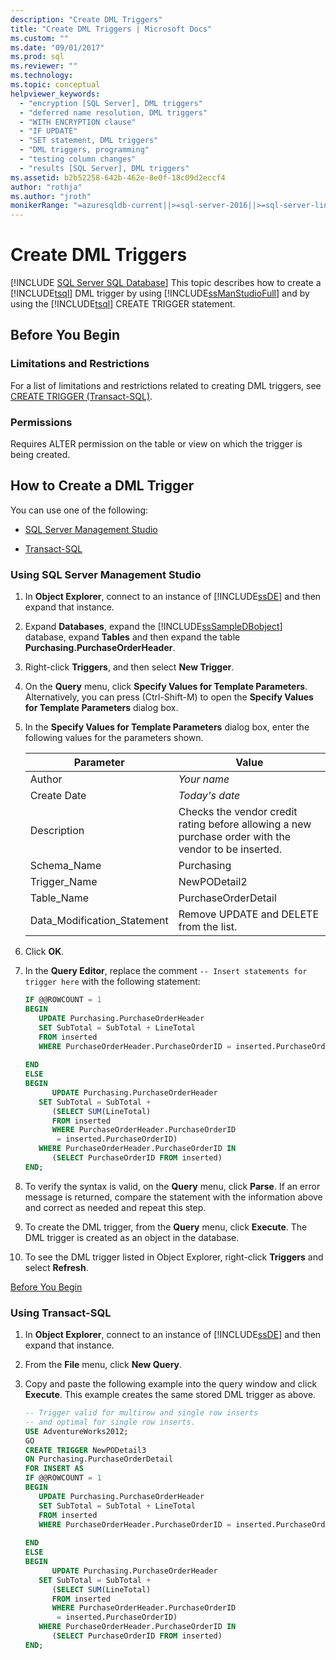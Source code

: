 ```yaml
---
description: "Create DML Triggers"
title: "Create DML Triggers | Microsoft Docs"
ms.custom: ""
ms.date: "09/01/2017"
ms.prod: sql
ms.reviewer: ""
ms.technology:
ms.topic: conceptual
helpviewer_keywords: 
  - "encryption [SQL Server], DML triggers"
  - "deferred name resolution, DML triggers"
  - "WITH ENCRYPTION clause"
  - "IF UPDATE"
  - "SET statement, DML triggers"
  - "DML triggers, programming"
  - "testing column changes"
  - "results [SQL Server], DML triggers"
ms.assetid: b2b52258-642b-462e-8e0f-18c09d2eccf4
author: "rothja"
ms.author: "jroth"
monikerRange: "=azuresqldb-current||>=sql-server-2016||>=sql-server-linux-2017||=azuresqldb-mi-current"
---
```

# Create DML Triggers
[!INCLUDE [SQL Server SQL Database](../../includes/applies-to-version/sql-asdb.md)]
  This topic describes how to create a [!INCLUDE[tsql](../../includes/tsql-md.md)] DML trigger by using [!INCLUDE[ssManStudioFull](../../includes/ssmanstudiofull-md.md)] and by using the [!INCLUDE[tsql](../../includes/tsql-md.md)] CREATE TRIGGER statement.  
  
##  <a name="Top"></a> Before You Begin  
  
### Limitations and Restrictions  
 For a list of limitations and restrictions related to creating DML triggers, see [CREATE TRIGGER &#40;Transact-SQL&#41;](../../t-sql/statements/create-trigger-transact-sql.md).  
  
###  <a name="Permissions"></a> Permissions  
 Requires ALTER permission on the table or view on which the trigger is being created.  
  
##  <a name="Procedures"></a> How to Create a DML Trigger  
 You can use one of the following:  
  
-   [SQL Server Management Studio](#SSMSProcedure)  
  
-   [Transact-SQL](#TsqlProcedure)  
  
###  <a name="SSMSProcedure"></a> Using SQL Server Management Studio  
  
1.  In **Object Explorer**, connect to an instance of [!INCLUDE[ssDE](../../includes/ssde-md.md)] and then expand that instance.  
  
2.  Expand **Databases**, expand the [!INCLUDE[ssSampleDBobject](../../includes/sssampledbobject-md.md)] database, expand **Tables** and then expand the table **Purchasing.PurchaseOrderHeader**.  
  
3.  Right-click **Triggers**, and then select **New Trigger**.  
  
4.  On the **Query** menu, click **Specify Values for Template Parameters**. Alternatively, you can press (Ctrl-Shift-M) to open the **Specify Values for Template Parameters** dialog box.  
  
5.  In the **Specify Values for Template Parameters** dialog box, enter the following values for the parameters shown.  
  
    |Parameter|Value|  
    |---------------|-----------|  
    |Author|*Your name*|  
    |Create Date|*Today's date*|  
    |Description|Checks the vendor credit rating before allowing a new purchase order with the vendor to be inserted.|  
    |Schema_Name|Purchasing|  
    |Trigger_Name|NewPODetail2|  
    |Table_Name|PurchaseOrderDetail|  
    |Data_Modification_Statement|Remove UPDATE and DELETE from the list.|  
  
6.  Click **OK**.  
  
7.  In the **Query Editor**, replace the comment `-- Insert statements for trigger here` with the following statement:  
  
    ```sql  
    IF @@ROWCOUNT = 1  
    BEGIN  
       UPDATE Purchasing.PurchaseOrderHeader  
       SET SubTotal = SubTotal + LineTotal  
       FROM inserted  
       WHERE PurchaseOrderHeader.PurchaseOrderID = inserted.PurchaseOrderID  
  
    END  
    ELSE  
    BEGIN  
          UPDATE Purchasing.PurchaseOrderHeader  
       SET SubTotal = SubTotal +   
          (SELECT SUM(LineTotal)  
          FROM inserted  
          WHERE PurchaseOrderHeader.PurchaseOrderID  
           = inserted.PurchaseOrderID)  
       WHERE PurchaseOrderHeader.PurchaseOrderID IN  
          (SELECT PurchaseOrderID FROM inserted)  
    END;  
    ```  
  
8.  To verify the syntax is valid, on the **Query** menu, click **Parse**. If an error message is returned, compare the statement with the information above and correct as needed and repeat this step.  
  
9. To create the DML trigger, from the **Query** menu, click **Execute**. The DML trigger is created as an object in the database.  
  
10. To see the DML trigger listed in Object Explorer, right-click **Triggers** and select **Refresh**.  

 [Before You Begin](#Top)  
  
###  <a name="TsqlProcedure"></a> Using Transact-SQL  
  
1.  In **Object Explorer**, connect to an instance of [!INCLUDE[ssDE](../../includes/ssde-md.md)] and then expand that instance.  
  
2.  From the **File** menu, click **New Query**.  
  
3.  Copy and paste the following example into the query window and click **Execute**. This example creates the same stored DML trigger as above.  
  
    ```sql  
    -- Trigger valid for multirow and single row inserts  
    -- and optimal for single row inserts.  
    USE AdventureWorks2012;  
    GO  
    CREATE TRIGGER NewPODetail3  
    ON Purchasing.PurchaseOrderDetail  
    FOR INSERT AS  
    IF @@ROWCOUNT = 1  
    BEGIN  
       UPDATE Purchasing.PurchaseOrderHeader  
       SET SubTotal = SubTotal + LineTotal  
       FROM inserted  
       WHERE PurchaseOrderHeader.PurchaseOrderID = inserted.PurchaseOrderID  
  
    END  
    ELSE  
    BEGIN  
          UPDATE Purchasing.PurchaseOrderHeader  
       SET SubTotal = SubTotal +   
          (SELECT SUM(LineTotal)  
          FROM inserted  
          WHERE PurchaseOrderHeader.PurchaseOrderID  
           = inserted.PurchaseOrderID)  
       WHERE PurchaseOrderHeader.PurchaseOrderID IN  
          (SELECT PurchaseOrderID FROM inserted)  
    END;  
    ```  
  
 
  
